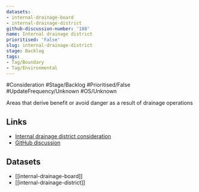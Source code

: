 ```yaml
---
datasets:
- internal-drainage-board
- internal-drainage-district
github-discussion-number: '188'
name: Internal drainage district
prioritised: 'False'
slug: internal-drainage-district
stage: Backlog
tags:
- Tag/Boundary
- Tag/Environmental
---
```


#Consideration #Stage/Backlog #Prioritised/False #UpdateFrequency/Unknown #OS/Unknown

Areas that derive benefit or avoid danger as a result of drainage operations

## Links

* [Internal drainage district consideration](https://design.planning.data.gov.uk/planning-consideration/internal-drainage-district)
* [GitHub discussion](https://github.com/digital-land/data-standards-backlog/discussions/188)

## Datasets

* [[internal-drainage-board]]
* [[internal-drainage-district]]